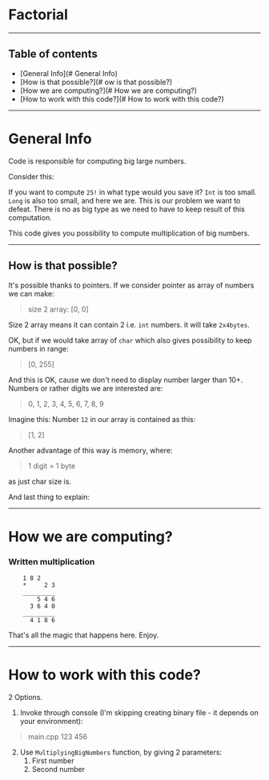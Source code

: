 # Factorial

---------------------

## Table of contents
* [General Info](# General Info)
* [How is that possible?](# ow is that possible?)
* [How we are computing?](# How we are computing?)
* [How to work with this code?](# How to work with this code?)

---------------------
# General Info

Code is responsible for computing big large numbers.

Consider this:

If you want to compute `25!` in what type would you save it?
`Int` is too small. `Long` is also too small, and here we are. This is our problem we want to defeat. There is no as big type as we need to have to keep result of this computation.

This code gives you possibility to compute multiplication of big numbers.

---------------------
## How is that possible?

It's possible thanks to pointers. If we consider pointer as array of numbers we can make:
> size 2 array: [0, 0]

Size 2 array means it can contain 2 i.e. `int` numbers. it will take `2x4bytes`.

OK, but if we would take array of `char` which also gives possibility to keep numbers in range:
>[0, 255]

And this is OK, cause we don't need to display number larger than 10+. Numbers or rather digits we are interested are:
> 0, 1, 2, 3, 4, 5, 6, 7, 8, 9

Imagine this:
Number `12` in our array is contained as this:

> [1, 2]

Another advantage of this way is memory, where:
> 1 digit = 1 byte

as just char size is.

And last thing to explain:

---------------------
# How we are computing?

### Written multiplication
 
```
 	1 8 2
    *     2 3
    _________
    	5 4 6
      3 6 4 0
    _________
      4 1 8 6

```

That's all the magic that happens here. Enjoy. 

---------------------
# How to work with this code?

2 Options.

1. Invoke through console (I'm skipping creating binary file - it depends on your environment):
> main.cpp 123 456
2. Use `MultiplyingBigNumbers` function, by giving 2 parameters:
   1. First number 
   2. Second number